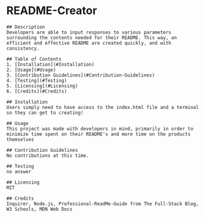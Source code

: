 # README-Creator

    ## Description
    Developers are able to input responses to various parameters surrounding the contents needed for their README. This way, an efficient and effective README are created quickly, and with consistency.
    
    ## Table of Contents
    1. [Installation](#Installation)
    2. [Usage](#Usage)
    3. [Contribution Guidelines](#Contribution-Guidelines)
    4. [Testing](#Testing)
    5. [Licensing](#Licensing)
    6. [Credits](#Credits)
    
    ## Installation
    Users simply need to have access to the index.html file and a terminal so they can get to creating!
    
    ## Usage
    This project was made with developers in mind, primarily in order to minimize time spent on their README's and more time on the products themselves
    
    ## Contribution Guidelines
    No contributions at this time.
    
    ## Testing
    no answer
    
    ## Licensing
    MIT
    
    ## Credits
    Inquirer, Node.js, Professional-ReadMe-Guide from The Full-Stack Blog, W3 Schools, MDN Web Docs